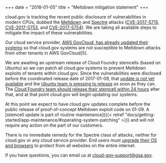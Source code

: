 +++
date = "2018-01-05"
title = "Meltdown mitigation statement"
+++

cloud.gov is tracking the recent public disclosure of vulnerabilities in modern CPUs, dubbed the [Meltdown](https://meltdownattack.com) 
and [Spectre](https://spectreattack.com) attacks ([CVE-2017-5715](http://www.cve.mitre.org/cgi-bin/cvename.cgi?name=2017-5715), 
[CVE-2017-5753](http://www.cve.mitre.org/cgi-bin/cvename.cgi?name=2017-5753), and 
[CVE-2017-5754](http://www.cve.mitre.org/cgi-bin/cvename.cgi?name=2017-5754)). 
We are taking all available steps to mitigate the impact of these vulnerabilities.

Our cloud service provider, [AWS GovCloud, has already updated their systems](https://aws.amazon.com/security/security-bulletins/AWS-2018-013/) so that cloud.gov systems are not susceptible to Meltdown attacks from other tenants in AWS GovCloud[5].

We are awaiting an upstream release of Cloud Foundry stemcells (based on Ubuntu) so we can patch all cloud.gov systems to prevent Meltdown exploits of tenants within cloud.gov. Since the vulnerabilities were disclosed before the coordinated release date of 2017-01-09, that [update is not yet available](https://wiki.ubuntu.com/SecurityTeam/KnowledgeBase/SpectreAndMeltdown) and the [Ubuntu team is pressing to release](http://blog.dustinkirkland.com/2018/01/ubuntu-updates-for-meltdown-spectre.html) as soon as they can. The [Cloud Foundry team should release their stemcell within 24 hours](https://www.cloudfoundry.org/meltdown-spectre-attacks/) after that, and at that point cloud.gov will begin updating our systems.

At this point we expect to have cloud.gov updates complete before the public release of proof-of-concept Meltdown exploit code on 01-09. A [stemcell update is part of routine maintenance]({{< relref "docs/getting-started/app-maintenance/#operating-system-patching" >}}) and will not require any action on the part of our customers.

There is no immediate remedy for the Spectre class of attacks, neither for cloud.gov or any cloud service provider. End users must [upgrade their OS and browsers](https://www.kb.cert.org/vuls/id/584653) to protect from all websites on the entire internet.

If you have questions, you can email us at [cloud-gov-support@gsa.gov](mailto:cloud-gov-support@gsa.gov).





